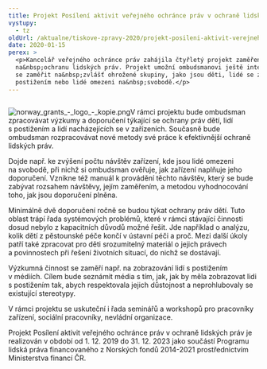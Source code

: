 ```yaml
---
title: Projekt Posílení aktivit veřejného ochránce práv v ochraně lidských práv
vystupy:
  - tz
oldUrl: /aktualne/tiskove-zpravy-2020/projekt-posileni-aktivit-verejneho-ochrance-prav-v-ochrane-lidskych-prav
date: 2020-01-15
perex: >
  <p>Kancelář veřejného ochránce práv zahájila čtyřletý projekt zaměřený
  na&nbsp;ochranu lidských práv. Projekt umožní ombudsmanovi ještě intenzivněji
  se zaměřit na&nbsp;zvlášť ohrožené skupiny, jako jsou děti, lidé se zdravotním
  postižením nebo lidé omezeni na&nbsp;svobodě.</p>
---
```

<!-- imported from the old website -->
<p><img alt="" src="/uploads-import/uploads/RTEmagicC_Norway_grants_4x_zmenseno_05.png.png" /></p>

<p><img alt="norway_grants_-_logo_-_kopie.png" src="https://www.ochrance.cz/aktualne/projekt_posileni_aktivit_verejneho_ochrance_prav_v_ochrane_lidskych_prav/norway_grants_-_logo_-_kopie.png" />V rámci projektu bude ombudsman zpracovávat výzkumy a&nbsp;doporučení týkající se ochrany práv dětí, lidí s&nbsp;postižením a&nbsp;lidí nacházejících se v&nbsp;zařízeních. Současně bude ombudsman rozpracovávat nové metody své práce k&nbsp;efektivnější ochraně lidských práv.</p>

<p>Dojde např.&nbsp;ke&nbsp;zvýšení počtu návštěv zařízení, kde jsou lidé omezeni na&nbsp;svobodě, při nichž si ombudsman ověřuje, jak zařízení naplňuje jeho doporučení. Vznikne též manuál k&nbsp;provádění těchto návštěv, který se bude zabývat rozsahem návštěvy, jejím zaměřením, a&nbsp;metodou vyhodnocování toho, jak jsou doporučení plněna.</p>

<p>Minimálně dvě doporučení ročně se budou týkat ochrany práv dětí. Tuto oblast trápí řada systémových problémů, které v&nbsp;rámci stávající činnosti dosud nebylo z&nbsp;kapacitních důvodů možné řešit. Jde například o&nbsp;analýzu, kolik dětí z&nbsp;pěstounské péče končí v&nbsp;ústavní péči a&nbsp;proč. Mezi další úkoly patří také zpracovat pro děti srozumitelný materiál o&nbsp;jejich právech a&nbsp;povinnostech při řešení životních situací, do&nbsp;nichž se dostávají.</p>

<p>Výzkumná činnost se zaměří např.&nbsp;na&nbsp;zobrazování lidí s&nbsp;postižením v&nbsp;médiích. Cílem bude seznámit média s&nbsp;tím, jak, jak by měla zobrazovat lidi s&nbsp;postižením tak, abych respektovala jejich důstojnost a&nbsp;neprohlubovaly se existující stereotypy.</p>

<p>V rámci projektu se uskuteční i&nbsp;řada seminářů a&nbsp;workshopů pro pracovníky zařízení, sociální pracovníky, nevládní organizace.</p>

<p>Projekt Posílení aktivit veřejného ochránce práv v&nbsp;ochraně lidských práv je realizován v&nbsp;období od&nbsp;1.&nbsp;12.&nbsp;2019 do&nbsp;31.&nbsp;12.&nbsp;2023 jako součástí Programu lidská práva financovaného z&nbsp;Norských fondů 2014-2021 prostřednictvím Ministerstva financí ČR.</p>

<p>&nbsp;</p>
